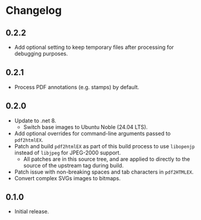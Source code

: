 # Changelog

## 0.2.2

* Add optional setting to keep temporary files after processing for debugging purposes.

## 0.2.1

* Process PDF annotations (e.g. stamps) by default.

## 0.2.0

* Update to .net 8.
  * Switch base images to Ubuntu Noble (24.04 LTS).
* Add optional overrides for command-line arguments passed to `pdf2htmlEX`.
* Patch and build `pdf2htmlEX` as part of this build process to use `libopenjp` instead of `libjpeg` for JPEG-2000 support.
  * All patches are in this source tree, and are applied to directly to the source of the upstream tag during build.
* Patch issue with non-breaking spaces and tab characters in `pdf2HTMLEX`.
* Convert complex SVGs images to bitmaps.

## 0.1.0

* Initial release.
